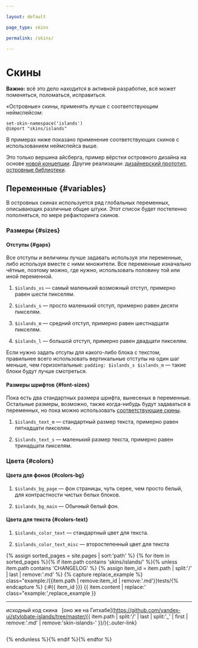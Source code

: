 ```yaml
---

layout: default

page_type: skins

permalink: /skins/

---
```


# Скины

**Важно:** всё это дело находится в активной разработке, всё может поменяться, поломаться, исправиться.

«Островные» скины, применять лучше с соответствующим неймспейсом:

    set-skin-namespace('islands')
    @import "skins/islands"

В примерах ниже показано применение соответствующих скинов с использованием неймспейса выше.

Это только вершина айсберга, пример вёрстки островного дизайна на основе [новой концепции](../). Другие реализации: [дизайнерский прототип](http://islands.yandex-team.ru/pages/blocks.xml), [островные библиотеки](http://clubs.at.yandex-team.ru/lego-dev/replies.xml?item_no=4095).

## Переменные {#variables}

В островных скинах используется ряд глобальных переменных, описывающих различные общие штуки. Этот список будет постепенно пополняться, по мере рефакторинга скинов.

### Размеры {#sizes}

#### Отступы {#gaps}

Все отступы и величины лучше задавать используя эти переменные, либо используя вместе с ними множители. Все переменные изначально чётные, поэтому можно, где нужно, использовать половину той или иной переменной.

1. `$islands_xs` — самый маленький возможный отступ, примерно равен шести пикселям.

2. `$islands_s` — просто маленький отступ, примерно равен десяти пикселям.

3. `$islands_m` — средний отступ, примерно равен шестнадцати пикселям.

4. `$islands_l` — большой отступ, примерно равен двадцати пикселям.

Если нужно задать отсупы для какого-либо блока с текстом, правильнее всего использовать вертикальные отступы на один шаг меньше, чем горизонтальные: `padding: $islands_s $islands_m` — такие блоки будут лучше смотреться.

#### Размеры шрифтов {#font-sizes}

Пока есть два стандартных размера шрифта, вынесеных в переменные. Остальные размеры, возможно, также когда-нибудь будут задаваться в переменных, но пока можно использовать [соответствующие скины](#headers).

1. `$islands_text_m` — стандартный размер текста, примерно равен пятнадцати пикселям.

2. `$islands_text_s` — маленький размер текста, примерно равен тринадцати пикселям.

### Цвета {#colors}

#### Цвета для фонов {#colors-bg}

1. `$islands_bg_page` — фон страницы, чуть серее, чем просто белый, для контрастности чистых белых блоков.

2. `$islands_bg_main` — Обычный белый фон.

#### Цвета для текста {#colors-text}

1. `$islands_color_text` — стандартный цвет для текста.

2. `$islands_color_text_misc` — второстепенный цвет для текста


{% assign sorted_pages = site.pages | sort:'path' %}
{% for item in sorted_pages %}{% if item.path contains 'skins/islands/' %}{% unless item.path contains 'CHANGELOG' %}
{% assign item_id = item.path | split:'/' | last | remove:'.md' %}
{% capture replace_example %} class="example:/{{item.path | remove:item_id | remove:'.md'}}tests/{% endcapture %}
{:#{{ item_id }}}
{{ item.content | replace:' class="example:',replace_example }}

- - -

<span class="small-pseudo-button toggle-button js-outer-toggler"><span class="button-content">исходный код скина</span></span>  
[оно же на Гитхабе](https://github.com/yandex-ui/stylobate-islands/tree/master/{{ item.path | split:'/' | last | split:'_' | first | remove:'.md' | remove:'skin-islands-' }}/){:.outer-link}

<pre class="language-styl is-hidden" data-src="islands/{{ item.path | split:'/' | last | split:'_' | first | remove:'.md' | remove:'skin-islands-' }}/{{ item.path | split:'/' | last | replace:'.md','.styl' }}"></pre>
{% endunless %}{% endif %}{% endfor %}
